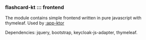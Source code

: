 ### flashcard-kt ::: frontend

The module contains simple frontend written in pure javascript with thymeleaf.
Used by [:app-ktor](../app-ktor)

Dependencies: jquery, bootstrap, keycloak-js-adapter, thymeleaf.
